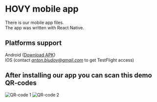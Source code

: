 # HOVY mobile app

There is our mobile app files. <br />
The app was written with React Native.

## Platforms support

Android ([Download APK](https://a3.files.diawi.com/app-file/THo4j3267NPSi1h2LbyB.apk)) <br />
IOS (contact *anton.bludov@gmail.com* to get TestFlight access)

## After installing our app you can scan this demo QR-codes

![QR-code 1](https://i.postimg.cc/WbDjLmtJ/qr1.png)
![QR-code 2](https://i.postimg.cc/d0FKyz68/qr2.png)
